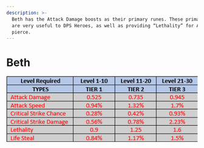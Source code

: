 ```yaml
---
description: >-
  Beth has the Attack Damage boosts as their primary runes. These primary runes
  are very useful to DPS Heroes, as well as providing “Lethality” for Armor
  pierce.
---
```


# Beth

![](<../../../.gitbook/assets/image (6).png>)
